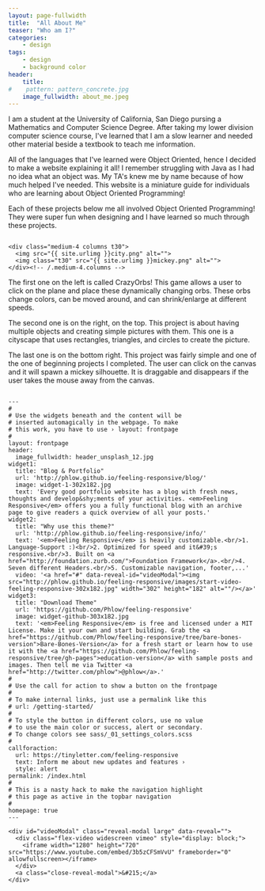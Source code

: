 ```yaml
---
layout: page-fullwidth
title:  "All About Me"
teaser: "Who am I?"
categories:
    - design
tags:
    - design
    - background color
header:
    title:  
#    pattern: pattern_concrete.jpg
    image_fullwidth: about_me.jpeg
---
```

I am a student at the University of California, San Diego pursing a Mathematics and Computer Science Degree. After taking my lower division computer science course, I've learned that I am a slow learner and needed other material beside a textbook to teach me information. 

All of the languages that I've learned were Object Oriented, hence I decided to make a website explaining it all! I remember struggling with Java as I had no idea what an object was. My TA's knew me by name because of how much helped I've needed. This website is a miniature guide for individuals who are learning about Object Oriented Programming!

Each of these projects below me all involved Object Oriented Programming! They were super fun when designing and I have learned so much through these projects.

<div class="row">
    <div class="medium-8 columns t30">
    <img src="{{ site.urlimg }}orb.png" alt="">
    </div><!-- /.medium-8.columns -->

    <div class="medium-4 columns t30">
      <img src="{{ site.urlimg }}city.png" alt="">
      <img class="t30" src="{{ site.urlimg }}mickey.png" alt="">
    </div><!-- /.medium-4.columns -->

</div><!-- /.row -->

The first one on the left is called CrazyOrbs! This game allows a user to click on the plane and place these dynamically changing orbs. These orbs change colors, can be moved around, and can shrink/enlarge at different speeds.

The second one is on the right, on the top. This project is about having multiple objects and creating simple pictures with them. This one is a cityscape that uses rectangles, triangles, and circles to create the picture. 

The last one is on the bottom right. This project was fairly simple and one of the one of beginning projects I completed. The user can click on the canvas and it will spawn a mickey silhouette. It is draggable and disappears if the user takes the mouse away from the canvas. 


~~~

---
#
# Use the widgets beneath and the content will be
# inserted automagically in the webpage. To make
# this work, you have to use › layout: frontpage
#
layout: frontpage
header:
  image_fullwidth: header_unsplash_12.jpg
widget1:
  title: "Blog & Portfolio"
  url: 'http://phlow.github.io/feeling-responsive/blog/'
  image: widget-1-302x182.jpg
  text: 'Every good portfolio website has a blog with fresh news, thoughts and develop&shy;ments of your activities. <em>Feeling Responsive</em> offers you a fully functional blog with an archive page to give readers a quick overview of all your posts.'
widget2:
  title: "Why use this theme?"
  url: 'http://phlow.github.io/feeling-responsive/info/'
  text: '<em>Feeling Responsive</em> is heavily customizable.<br/>1. Language-Support :)<br/>2. Optimized for speed and it&#39;s responsive.<br/>3. Built on <a href="http://foundation.zurb.com/">Foundation Framework</a>.<br/>4. Seven different Headers.<br/>5. Customizable navigation, footer,...'
  video: '<a href="#" data-reveal-id="videoModal"><img src="http://phlow.github.io/feeling-responsive/images/start-video-feeling-responsive-302x182.jpg" width="302" height="182" alt=""/></a>'
widget3:
  title: "Download Theme"
  url: 'https://github.com/Phlow/feeling-responsive'
  image: widget-github-303x182.jpg
  text: '<em>Feeling Responsive</em> is free and licensed under a MIT License. Make it your own and start building. Grab the <a href="https://github.com/Phlow/feeling-responsive/tree/bare-bones-version">Bare-Bones-Version</a> for a fresh start or learn how to use it with the <a href="https://github.com/Phlow/feeling-responsive/tree/gh-pages">education-version</a> with sample posts and images. Then tell me via Twitter <a href="http://twitter.com/phlow">@phlow</a>.'
#
# Use the call for action to show a button on the frontpage
#
# To make internal links, just use a permalink like this
# url: /getting-started/
#
# To style the button in different colors, use no value
# to use the main color or success, alert or secondary.
# To change colors see sass/_01_settings_colors.scss
#
callforaction:
  url: https://tinyletter.com/feeling-responsive
  text: Inform me about new updates and features ›
  style: alert
permalink: /index.html
#
# This is a nasty hack to make the navigation highlight
# this page as active in the topbar navigation
#
homepage: true
---

<div id="videoModal" class="reveal-modal large" data-reveal="">
  <div class="flex-video widescreen vimeo" style="display: block;">
    <iframe width="1280" height="720" src="https://www.youtube.com/embed/3b5zCFSmVvU" frameborder="0" allowfullscreen></iframe>
  </div>
  <a class="close-reveal-modal">&#215;</a>
</div>

~~~
